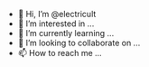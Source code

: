 - 👋 Hi, I’m @electricult
- 👀 I’m interested in ...
- 🌱 I’m currently learning ...
- 💞️ I’m looking to collaborate on ...
- 📫 How to reach me ...

<!---
electricult/electricult is a ✨ special ✨ repository because its `README.md` (this file) appears on your GitHub profile.
You can click the Preview link to take a look at your changes.
--->
